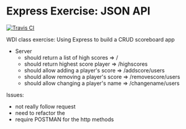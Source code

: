 # Express Exercise: JSON API

[![Travis CI](https://img.shields.io/travis/weejh/servercrud.svg)](https://travis-ci.org/weejh/servercrud)

WDI class exercise:
Using Express to build a CRUD scoreboard app
- Server
  - should return a list of high scores => /
  - should return highest score player => /highscores
  - should allow adding a player's score => /addscore/users
  - should allow removing a player's score => /removescore/users
  - should allow changing a player's name => /changename/users

Issues:
- not really follow request
- need to refactor the
- require POSTMAN for the http methods
